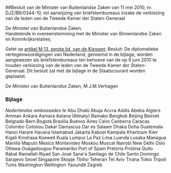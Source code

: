 <meta http-equiv='Content-Type' content='text/html; charset=utf-8' />

##Besluit van de Minister van Buitenlandse Zaken van 11 mei 2010, nr. DJZ/BR/0344-10, tot aanwijzing van briefstembureaus inzake de verkiezing van de leden van de Tweede Kamer der Staten-Generaal

De Minister van Buitenlandse Zaken,  
Handelende in overeenstemming met de Minister van Binnenlandse Zaken en Koninkrijksrelaties;

Gelet op [artikel M 13, eerste lid, van de Kieswet](../../wet/kieswet/BWBR0004627/README.md);
Besluit:     De diplomatieke vertegenwoordigingen van Nederland, genoemd in de bijlage, worden aangewezen als briefstembureaus ten behoeve van de op 9 juni 2010 te houden verkiezing van de leden van de Tweede Kamer der Staten-Generaal.     Dit besluit zal met de bijlage in de Staatscourant worden geplaatst.  

De 
Minister van Buitenlandse Zaken, 
M.J.M.Verhagen  

### Bijlage  

*Nederlandse ambassades te*  Abu Dhabi Abuja Accra Addis Abeba Algiers Amman Ankara Asmara Astana (Almaty) Bamako Bangkok Beijing Beiroet Belgrado Bern Bogotá Brasilia Buenos Aires Caïro Canberra Caracas Colombo Cotonou Dakar Damascus Dar es Salaam Dhaka Doha Guatemala Hanoi Harare Havana Islamabad Jakarta Kaboel Kampala Khartoum Kiev Kigali Kinshasa Koeweit Kuala Lumpur La Paz Lima Luanda Lusaka Managua Manilla Maputo Mexico Montevideo Moskou Muscat Nairobi New Delhi Oslo Ottawa Ouagadougou Paramaribo Port of Spain Pretoria Pristina Quito Rabat Ramallah Riyad San José Sana'a Santiago de Chile Santo Domingo Sarajevo Seoel Singapore Skopje Tbilisi Teheran Tel Aviv Tirana Tokio Tripoli Tunis Washington Wellington Yaoundé Zagreb 
